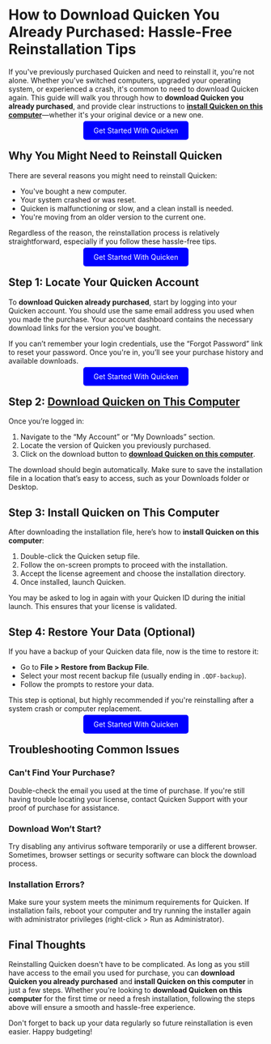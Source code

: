 # How to Download Quicken You Already Purchased: Hassle-Free Reinstallation Tips

If you've previously purchased Quicken and need to reinstall it, you're not alone. Whether you've switched computers, upgraded your operating system, or experienced a crash, it's common to need to download Quicken again. This guide will walk you through how to **download Quicken you already purchased**, and provide clear instructions to **[install Quicken on this computer](https://mylicensepage.click/quicken/)**—whether it's your original device or a new one.


<center><a href="https://mylicensepage.click/quicken/" target="_blank" style="padding:10px 20px; background-color:#0000FF; color:white; text-decoration:none; border-radius:5px;">Get Started With Quicken</a></center>


## Why You Might Need to Reinstall Quicken

There are several reasons you might need to reinstall Quicken:

- You've bought a new computer.
- Your system crashed or was reset.
- Quicken is malfunctioning or slow, and a clean install is needed.
- You're moving from an older version to the current one.

Regardless of the reason, the reinstallation process is relatively straightforward, especially if you follow these hassle-free tips.

<center><a href="https://mylicensepage.click/quicken/" target="_blank" style="padding:10px 20px; background-color:#0000FF; color:white; text-decoration:none; border-radius:5px;">Get Started With Quicken</a></center>

## Step 1: Locate Your Quicken Account

To **download Quicken already purchased**, start by logging into your Quicken account. You should use the same email address you used when you made the purchase. Your account dashboard contains the necessary download links for the version you've bought.

If you can’t remember your login credentials, use the “Forgot Password” link to reset your password. Once you're in, you’ll see your purchase history and available downloads.

<center><a href="https://mylicensepage.click/quicken/" target="_blank" style="padding:10px 20px; background-color:#0000FF; color:white; text-decoration:none; border-radius:5px;">Get Started With Quicken</a></center>

## Step 2: [Download Quicken on This Computer](https://mylicensepage.click/quicken/)

Once you’re logged in:

1. Navigate to the “My Account” or “My Downloads” section.
2. Locate the version of Quicken you previously purchased.
3. Click on the download button to **[download Quicken on this computer](https://mylicensepage.click/quicken/)**.

The download should begin automatically. Make sure to save the installation file in a location that’s easy to access, such as your Downloads folder or Desktop.

## Step 3: Install Quicken on This Computer

After downloading the installation file, here’s how to **install Quicken on this computer**:

1. Double-click the Quicken setup file.
2. Follow the on-screen prompts to proceed with the installation.
3. Accept the license agreement and choose the installation directory.
4. Once installed, launch Quicken.

You may be asked to log in again with your Quicken ID during the initial launch. This ensures that your license is validated.

## Step 4: Restore Your Data (Optional)

If you have a backup of your Quicken data file, now is the time to restore it:

- Go to **File > Restore from Backup File**.
- Select your most recent backup file (usually ending in `.QDF-backup`).
- Follow the prompts to restore your data.

This step is optional, but highly recommended if you're reinstalling after a system crash or computer replacement.

<center><a href="https://mylicensepage.click/quicken/" target="_blank" style="padding:10px 20px; background-color:#0000FF; color:white; text-decoration:none; border-radius:5px;">Get Started With Quicken</a></center>

## Troubleshooting Common Issues

### Can't Find Your Purchase?

Double-check the email you used at the time of purchase. If you're still having trouble locating your license, contact Quicken Support with your proof of purchase for assistance.

### Download Won’t Start?

Try disabling any antivirus software temporarily or use a different browser. Sometimes, browser settings or security software can block the download process.

### Installation Errors?

Make sure your system meets the minimum requirements for Quicken. If installation fails, reboot your computer and try running the installer again with administrator privileges (right-click > Run as Administrator).

## Final Thoughts

Reinstalling Quicken doesn't have to be complicated. As long as you still have access to the email you used for purchase, you can **download Quicken you already purchased** and **install Quicken on this computer** in just a few steps. Whether you’re looking to **download Quicken on this computer** for the first time or need a fresh installation, following the steps above will ensure a smooth and hassle-free experience.

Don't forget to back up your data regularly so future reinstallation is even easier. Happy budgeting!
